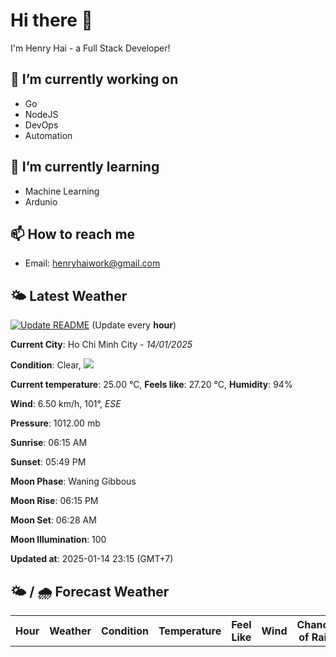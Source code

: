 # Hi there 👋

I'm Henry Hai - a Full Stack Developer!

## 🔭 I’m currently working on

- Go
- NodeJS
- DevOps
- Automation

## 🌱 I’m currently learning

- Machine Learning
- Ardunio

## 📫 How to reach me

- Email: <henryhaiwork@gmail.com>

## 🌤️ Latest Weather
[![Update README](https://github.com/henry0hai/henry0hai/actions/workflows/udpateReadme.yml/badge.svg)](https://github.com/henry0hai/henry0hai/actions/workflows/udpateReadme.yml)
(Update every **hour**)
<!-- CURRENT_WEATHER:START -->
**Current City**: Ho Chi Minh City - *14/01/2025*

**Condition**: Clear, <img src="https://cdn.weatherapi.com/weather/64x64/night/113.png"/>

**Current temperature**: 25.00 °C, **Feels like**: 27.20 °C, **Humidity**: 94%

**Wind**: 6.50 km/h, 101°, *ESE*

**Pressure**: 1012.00 mb

**Sunrise**: 06:15 AM

**Sunset**: 05:49 PM

**Moon Phase**: Waning Gibbous

**Moon Rise**: 06:15 PM

**Moon Set**: 06:28 AM

**Moon Illumination**: 100

**Updated at**: 2025-01-14 23:15 (GMT+7)<!-- CURRENT_WEATHER:END -->

## 🌤️ / 🌧️ Forecast Weather
<!-- FORECAST_WEATHER:START -->
<table>
		<tr>
			<th>Hour</th>
			<th>Weather</th>
			<th>Condition</th>
			<th>Temperature</th>
			<th>Feel Like</th>
			<th>Wind</th>
			<th>Chance of Rain</th>
		</tr>
</table>
<!-- FORECAST_WEATHER:END -->
